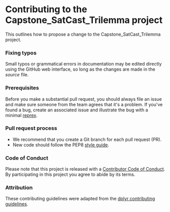 # Contributing to the Capstone_SatCast_Trilemma project

This outlines how to propose a change to the Capstone_SatCast_Trilemma project.

### Fixing typos

Small typos or grammatical errors in documentation may be edited directly using
the GitHub web interface, so long as the changes are made in the _source_ file.

### Prerequisites

Before you make a substantial pull request, you should always file an issue and
make sure someone from the team agrees that it's a problem. If you've found a
bug, create an associated issue and illustrate the bug with a minimal 
[reprex](https://www.tidyverse.org/help/#reprex).

### Pull request process

*  We recommend that you create a Git branch for each pull request (PR).  
*  New code should follow the PEP8 [style guide](https://www.python.org/dev/peps/pep-0008/).

### Code of Conduct

Please note that this project is released with a [Contributor Code of
Conduct](CODE_OF_CONDUCT.md). By participating in this project you agree to
abide by its terms.

### Attribution
These contributing guidelines were adapted from the [dplyr contributing guidelines](https://github.com/tidyverse/dplyr/blob/master/.github/CONTRIBUTING.md).